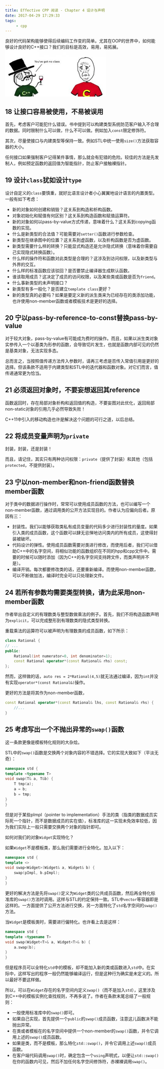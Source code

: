 ```yaml
---
title: Effective CPP 阅读 - Chapter 4 设计与声明
date: 2017-04-29 17:29:33
tags:
     - cpp
---
```

良好的代码架构能够使得后续编码工作变的简单。尤其在OOP的世界中，如何能够设计良好的C++接口？我们的目标是高效，易用，易拓展。
![带类的C?](/img/effectivecpp_04_cwithclass.jpg)
<!-- more -->

## 18 让接口容易被使用，不易被误用
首先，考虑客户可能犯什么错误。书中提到可以构建类型系统防范客户输入不合理的数据。同时限制什么可以做，什么不可以做。例如加入`const`限定修饰符。

其次，尽量使接口与内建类型等保持一致。例如STL中统一使用`size()`方法获取容器的大小。

任何接口如果强制客户记得某件事情，那么就会有犯错的危险。较佳的方法是先发制人，例如预定函数的返回值为智能指针，防止客户接触裸指针。

## 19 设计`class`犹如设计`type`
设计自定义的`class`要慎重，就好比语言设计者小心翼翼地设计语言的内置类型。一般有如下考虑：

- 新的对象如何创建和销毁？这关系到构造和析构函数。
- 对象初始化和赋值有何区别？这关系到构造函数和赋值运算符。
- 新的对象如何以pass-by-value方式传递，意味着什么？这关系到copying函数的实现。
- 什么是新类型的合法值？可能需要对`setter()`函数进行参数检查。
- 新类型在继承图中的位置？这关系到虚函数，以及析构函数是否为虚函数。
- 新类型需要什么样的转换？只能显式构造还是允许隐式转换（意味着你需要自己实现隐式转换函数）。
- 什么样的操作符和函数对此类型是合理的？这涉及到访问权限，以及新类型与外界的交互。
- 什么样的标准函数应该驳回？是否要禁止编译器生成默认函数。
- 谁该取用成员？这决定了成员的访问权限，以及某些类或函数是否为`friend`。
- 什么事新类型的未声明接口？
- 新类型有多一般化？是否建立`template class`更好？
- 新的类型真的必要吗？如果是要定义新的派生类来为已经存在的类添加功能，也许使用non-member函数或者模板技术是更好的选择。

## 20 宁以pass-by-reference-to-const替换pass-by-value
对于较大对象，pass-by-value有可能成为费时的操作。而且，如果以派生类对象实参传入一个以基类为形参的函数，会导致切片发生，也就是函数内部可见的仍然是基类对象，无法实现多态。

总而言之，当按照值传递方法传入参数时，请再三考虑是否传入常值引用是更好的选择。但该条款不适用于内建类型和STL中的迭代器和函数对象。对它们而言，值传递通常更为恰当。

## 21 必须返回对象时，不要妄想返回其reference
函数返回时，存在局部对象析构和返回值的构造，不要妄图对此优化，返回局部non-static对象的引用几乎必然导致失败！

C++11中引入的移动构造也许是解决这个问题的可行之道，以后总结。

## 22 将成员变量声明为`private`
封装，封装，还是封装！

而且，请记住，其实只有两种访问权限：`private`（提供了封装）和其他（包括`protected`，不提供封装）。

## 23 宁以non-member和non-friend函数替换member函数
对于类中的数据进行操作时，常常可以使用成员函数的方法，也可以编写一个non-member函数，通过调用类的公开方法实现目的。作者认为应偏向后者。原因有三：

- 封装性。我们以能够获取类私有成员变量的代码多少进行封装性的量度。如果引入类的成员函数，这个函数可以肆无忌惮地访问类内的所有成员，这使得封装被破坏。
- 代码设计的弹性。使用成员函数需要对类进行修改，而使用后者，我们可以借助C++中的名字空间，将相似功能的函数组织在不同的hpp和cpp文件中。需要的时候可以随时添加（因为C++的名字空间支持跨文件，而类声明并不是）。
- 编译开销。每次都要修改类的话，还要重新编译。而使用non-member函数，可以不断做加法，编译时完全可以只处理新文件。

## 24 若所有参数均需要类型转换，请为此采用non-member函数
作者举出自定义的有理数类与整型数做乘法的例子。首先，我们不将构造函数声明为`explicit`，可以完成整形到有理数类的隐式类型转换。

重载乘法的运算符可以被声明为有理数类的成员函数，如下所示：
``` cpp
class Rational {
// ...
public:
    Rational(int numerator=0, int denominator=1);
    const Rational operator*(const Rational& rhs) const;
};
```

然而，这样做的话，`auto res = 2*Rational(4,5)`就无法通过编译，因为`int`并没有实现`operator*(const Rational&)`操作。

更好的方法是将其作为non-member函数，
```cpp
const Rational operator*(const Rational& lhs, const Rational& rhs) {
    //...
}
```

## 25 考虑写出一个不抛出异常的`swap()`函数
这一条款更像是模板特化规则的大杂烩。

STL中的`swap()`函数是交换两个对象内容的不错选择。它的实现大致如下（平淡无奇）：
```cpp
namespace std {
template <typename T>
void swap(T& a, T&b) {
    T tmp(a);
    a = b;
    b = tmp;
}
}
```
但是对于某些pImpl（pointer to implementation）手法的类（指类的数据成员实际死一个指针，而不是数据成员的实在值），标准库的这一实现未免效率较低，因为我们实际上一般只需要交换两个对象的指针即可。

如何对我们的对象`Widget`实现特化？

如果`Widget`不是模板类，那么我们需要进行全特化。加入以下：
``` cpp
namespace std {
template <>
void swap<Widget>(Widget& a, Widget& b) {
    swap(pImpl, b.pImpl);
}
}
```
更好的解决方法是先将`swap()`定义为`Widget`类的公共成员函数，然后再全特化标准库的`swap()`方法时调用。这样与STL的约定保持一致。STL中`vector`等容器即是这样的。一方面提供了公开方法进行交换，另一方面特化了`std`名字空间的`swap()`方法。

当`Widget`是模板类时，需要进行偏特化。也许看上去是这样：
``` cpp
namespace std {
template <typename T>
void swap(Widget<T>& a, Widget<T>& b) {
    a.swap(b);
}
}
```

但是程序员可以全特化`std`中的模板，却不能加入新的类或函数进入`std`中。在实际中，这样写出的程序一般仍然能够编译运行，但是这种行为确实是未定义的。所以最好不要这样做。

所以，可以在`Widget`存在的名字空间内定义`swap()`（而不是加入`std`），这里涉及到C++中的模板实例化查找规则，不再多说了。作者在条款末尾总结了一般规则：

- 一般使用标准库中的`swap()`即可。
- 如果自己实现，首先提供一个`public`的`swap()`成员函数，注意这儿函数决不能抛出异常。
- 在类或者模板在的名字空间中提供一个non-member的`swap()`函数，并令它调用上述的`swap()`成员函数。
- 如果是类，而不是模板，那么特化`std::swap()`，并令它调用上述`swap()`成员函数。
- 在客户端代码调用`swap()`时，确定包含一个`using`声明式，以便让`std::swap()`在你的函数内可见，然后不加任何名字空间修饰符，赤裸裸调用`swap()`。
